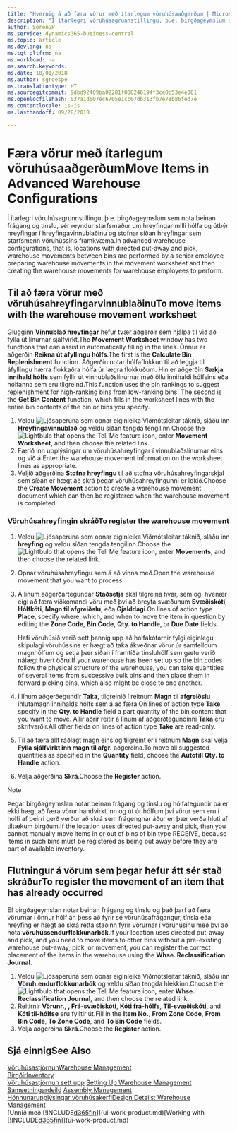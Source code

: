 ```yaml
---
title: "Hvernig á að færa vörur með ítarlegum vöruhúsaaðgerðum | Microsoft Docs"
description: "Í ítarlegri vöruhúsagrunnstillingu, þ.e. birgðageymslum sem nota beinan frágang og tínslu, sér reyndur starfsmaður um hreyfingar milli hólfa og útbýr hreyfingar í hreyfingavinnublaðinu og stofnar síðan hreyfingar sem starfsmenn vöruhússins framkvæma."
author: SorenGP
ms.service: dynamics365-business-central
ms.topic: article
ms.devlang: na
ms.tgt_pltfrm: na
ms.workload: na
ms.search.keywords: 
ms.date: 10/01/2018
ms.author: sgroespe
ms.translationtype: HT
ms.sourcegitcommit: 9dbd92409ba02281f008246194f3ce0c53e4e001
ms.openlocfilehash: 037a1d507ec6705e1cc07db313fb7e78b86fed7e
ms.contentlocale: is-is
ms.lasthandoff: 09/28/2018

---
```

# <a name="move-items-in-advanced-warehouse-configurations"></a><span data-ttu-id="87e7f-103">Færa vörur með ítarlegum vöruhúsaaðgerðum</span><span class="sxs-lookup"><span data-stu-id="87e7f-103">Move Items in Advanced Warehouse Configurations</span></span>
<span data-ttu-id="87e7f-104">Í ítarlegri vöruhúsagrunnstillingu, þ.e. birgðageymslum sem nota beinan frágang og tínslu, sér reyndur starfsmaður um hreyfingar milli hólfa og útbýr hreyfingar í hreyfingavinnublaðinu og stofnar síðan hreyfingar sem starfsmenn vöruhússins framkvæma.</span><span class="sxs-lookup"><span data-stu-id="87e7f-104">In advanced warehouse configurations, that is, locations with directed put-away and pick, warehouse movements between bins are performed by a senior employee preparing warehouse movements in the movement worksheet and then creating the warehouse movements for warehouse employees to perform.</span></span>  

## <a name="to-move-items-with-the-warehouse-movement-worksheet"></a><span data-ttu-id="87e7f-105">Til að færa vörur með vöruhúsahreyfingarvinnublaðinu</span><span class="sxs-lookup"><span data-stu-id="87e7f-105">To move items with the warehouse movement worksheet</span></span>
<span data-ttu-id="87e7f-106">Glugginn **Vinnublað hreyfingar** hefur tvær aðgerðir sem hjálpa til við að fylla út línurnar sjálfvirkt.</span><span class="sxs-lookup"><span data-stu-id="87e7f-106">The **Movement Worksheet** window has two functions that can assist in automatically filling in the lines.</span></span> <span data-ttu-id="87e7f-107">Önnur er aðgerðin **Reikna út áfyllingu hólfs**.</span><span class="sxs-lookup"><span data-stu-id="87e7f-107">The first is the **Calculate Bin Replenishment** function.</span></span> <span data-ttu-id="87e7f-108">Aðgerðin notar hólfaflokkun til að leggja til áfyllingu hærra flokkaðra hólfa úr lægra flokkuðum. Hin er aðgerðin **Sækja innihald hólfs** sem fyllir út vinnublaðslínurnar með öllu innihaldi hólfsins eða hólfanna sem eru tilgreind.</span><span class="sxs-lookup"><span data-stu-id="87e7f-108">This function uses the bin rankings to suggest replenishment for high-ranking bins from low-ranking bins. The second is the **Get Bin Content** function, which fills in the worksheet lines with the entire bin contents of the bin or bins you specify.</span></span>

1.  <span data-ttu-id="87e7f-109">Veldu ![Ljósaperuna sem opnar eiginleika Viðmótsleitar](media/ui-search/search_small.png "Segðu mér hvað þú vilt gera") táknið, sláðu inn **Hreyfingavinnublað** og veldu síðan tengda tengilinn.</span><span class="sxs-lookup"><span data-stu-id="87e7f-109">Choose the ![Lightbulb that opens the Tell Me feature](media/ui-search/search_small.png "Tell me what you want to do") icon, enter **Movement Worksheet**, and then choose the related link.</span></span>  
2.  <span data-ttu-id="87e7f-110">Færið inn upplýsingar um vöruhúsahreyfingar í vinnublaðslínurnar eins og við á.</span><span class="sxs-lookup"><span data-stu-id="87e7f-110">Enter the warehouse movement information on the worksheet lines as appropriate.</span></span>  
3. <span data-ttu-id="87e7f-111">Veljið aðgerðina **Stofna hreyfingu** til að stofna vöruhúsahreyfingarskjal sem síðan er hægt að skrá þegar vöruhúsahreyfingunni er lokið.</span><span class="sxs-lookup"><span data-stu-id="87e7f-111">Choose the **Create Movement** action to create a warehouse movement document which can then be registered when the warehouse movement is completed.</span></span>  

### <a name="to-register-the-warehouse-movement"></a><span data-ttu-id="87e7f-112">Vöruhúsahreyfingin skráð</span><span class="sxs-lookup"><span data-stu-id="87e7f-112">To register the warehouse movement</span></span>  
1.  <span data-ttu-id="87e7f-113">Veldu ![Ljósaperuna sem opnar eiginleika Viðmótsleitar](media/ui-search/search_small.png "Segðu mér hvað þú vilt gera") táknið, sláðu inn **hreyfing** og veldu síðan tengda tengilinn.</span><span class="sxs-lookup"><span data-stu-id="87e7f-113">Choose the ![Lightbulb that opens the Tell Me feature](media/ui-search/search_small.png "Tell me what you want to do") icon, enter **Movements**, and then choose the related link.</span></span>  
2.  <span data-ttu-id="87e7f-114">Opnar vöruhúsahreyfingu sem á að vinna með.</span><span class="sxs-lookup"><span data-stu-id="87e7f-114">Open the warehouse movement that you want to process.</span></span>  
3.  <span data-ttu-id="87e7f-115">Á línum aðgerðartegundar **Staðsetja** skal tilgreina hvar, sem og, hvenær eigi að færa viðkomandi vöru með því að breyta svæðunum **Svæðiskóti**, **Hólfkóti**, **Magn til afgreiðslu**, eða **Gjalddagi**.</span><span class="sxs-lookup"><span data-stu-id="87e7f-115">On lines of action type **Place**, specify where, which, and when to move the item in question by editing the **Zone Code**, **Bin Code**, **Qty. to Handle**, or **Due Date** fields.</span></span>  

    <span data-ttu-id="87e7f-116">Hafi vöruhúsið verið sett þannig upp að hólfakótarnir fylgi eiginlegu skipulagi vöruhússins er hægt að taka ákveðnar vörur úr samfelldum magnhólfum og setja þær síðan í framtíðartínsluhólf sem gætu verið nálægt hvert öðru.</span><span class="sxs-lookup"><span data-stu-id="87e7f-116">If your warehouse has been set up so the bin codes follow the physical structure of the warehouse, you can take quantities of several items from successive bulk bins and then place them in forward picking bins, which also might be close to one another.</span></span>  
4.  <span data-ttu-id="87e7f-117">Í línum aðgerðegundir **Taka**, tilgreinið í reitnum **Magn til afgreiðslu** íhlutamagn innihalds hólfs sem á að færa.</span><span class="sxs-lookup"><span data-stu-id="87e7f-117">On lines of action type **Take**, specify in the **Qty. to Handle** field a part quantity of the bin content that you want to move.</span></span> <span data-ttu-id="87e7f-118">Allir aðrir reitir á línum af aðgerðtegundinni **Taka** eru skrifvarðir.</span><span class="sxs-lookup"><span data-stu-id="87e7f-118">All other fields on lines of action type **Take** are read-only.</span></span>  
5.  <span data-ttu-id="87e7f-119">Til að færa allt ráðlagt magn eins og tilgreint er í reitnum **Magn** skal velja **Fylla sjálfvirkt inn magn til afgr.** aðgerðina.</span><span class="sxs-lookup"><span data-stu-id="87e7f-119">To move all suggested quantities as specified in the **Quantity** field, choose the **Autofill Qty. to Handle** action.</span></span>  
6. <span data-ttu-id="87e7f-120">Velja aðgerðina **Skrá**.</span><span class="sxs-lookup"><span data-stu-id="87e7f-120">Choose the **Register** action.</span></span>  

> [!NOTE]  
>  <span data-ttu-id="87e7f-121">Þegar birgðageymslan notar beinan frágang og tínslu og hólfategundir þá er ekki hægt að færa vörur handvirkt inn og út úr hólfum því vörur sem eru í hólfi af þeirri gerð verður að skrá sem frágengnar áður en þær verða hluti af tiltækum birgðum.</span><span class="sxs-lookup"><span data-stu-id="87e7f-121">If the location uses directed put-away and pick, then you cannot manually move items in or out of bins of bin type RECEIVE, because items in such bins must be registered as being put away before they are part of available inventory.</span></span>

## <a name="to-register-the-movement-of-an-item-that-has-already-occurred"></a><span data-ttu-id="87e7f-122">Flutningur á vörum sem þegar hefur átt sér stað skráður</span><span class="sxs-lookup"><span data-stu-id="87e7f-122">To register the movement of an item that has already occurred</span></span>  
<span data-ttu-id="87e7f-123">Ef birgðageymslan notar beinan frágang og tínslu og það þarf að færa vörurnar í önnur hólf án þess að fyrir sé vöruhúsafrágangur, tínsla eða hreyfing er hægt að skrá rétta staðinn fyrir vörurnar í vöruhúsinu með því að nota **vöruhússendurflokkunarbók**.</span><span class="sxs-lookup"><span data-stu-id="87e7f-123">If your location uses directed put-away and pick, and you need to move items to other bins without a pre-existing warehouse put-away, pick, or movement, you can register the correct placement of the items in the warehouse using the **Whse. Reclassification Journal**.</span></span>

1.  <span data-ttu-id="87e7f-124">Veldu ![Ljósaperuna sem opnar eiginleika Viðmótsleitar](media/ui-search/search_small.png "Segðu mér hvað þú vilt gera") táknið, sláðu inn **Vöruh.endurflokkunarbók** og veldu síðan tengda hlekkinn.</span><span class="sxs-lookup"><span data-stu-id="87e7f-124">Choose the ![Lightbulb that opens the Tell Me feature](media/ui-search/search_small.png "Tell me what you want to do") icon, enter **Whse. Reclassification Journal**, and then choose the related link.</span></span>  
2.  <span data-ttu-id="87e7f-125">Reitirnir **Vörunr.**, **, Frá-svæðiskóti**, **Kóti frá-hólfs**, **Til-svæðiskóti**, and **Kóti til-hólfse** eru fylltir út.</span><span class="sxs-lookup"><span data-stu-id="87e7f-125">Fill in the **Item No.**, **From Zone Code**, **From Bin Code**, **To Zone Code**, and **To Bin Code** fields.</span></span>  
3.  <span data-ttu-id="87e7f-126">Velja aðgerðina **Skrá**.</span><span class="sxs-lookup"><span data-stu-id="87e7f-126">Choose the **Register** action.</span></span>  

## <a name="see-also"></a><span data-ttu-id="87e7f-127">Sjá einnig</span><span class="sxs-lookup"><span data-stu-id="87e7f-127">See Also</span></span>  
[<span data-ttu-id="87e7f-128">Vöruhúsastjórnun</span><span class="sxs-lookup"><span data-stu-id="87e7f-128">Warehouse Management</span></span>](warehouse-manage-warehouse.md)  
[<span data-ttu-id="87e7f-129">Birgðir</span><span class="sxs-lookup"><span data-stu-id="87e7f-129">Inventory</span></span>](inventory-manage-inventory.md)  
<span data-ttu-id="87e7f-130">[Vöruhúsastjórnun sett upp](warehouse-setup-warehouse.md)   </span><span class="sxs-lookup"><span data-stu-id="87e7f-130">[Setting Up Warehouse Management](warehouse-setup-warehouse.md)   </span></span>  
<span data-ttu-id="87e7f-131">[Samsetningardeild](assembly-assemble-items.md)  </span><span class="sxs-lookup"><span data-stu-id="87e7f-131">[Assembly Management](assembly-assemble-items.md)  </span></span>  
[<span data-ttu-id="87e7f-132">Hönnunarupplýsingar vöruhúsakerfi</span><span class="sxs-lookup"><span data-stu-id="87e7f-132">Design Details: Warehouse Management</span></span>](design-details-warehouse-management.md)  
<span data-ttu-id="87e7f-133">[Unnið með [!INCLUDE[d365fin](includes/d365fin_md.md)]](ui-work-product.md)</span><span class="sxs-lookup"><span data-stu-id="87e7f-133">[Working with [!INCLUDE[d365fin](includes/d365fin_md.md)]](ui-work-product.md)</span></span>

